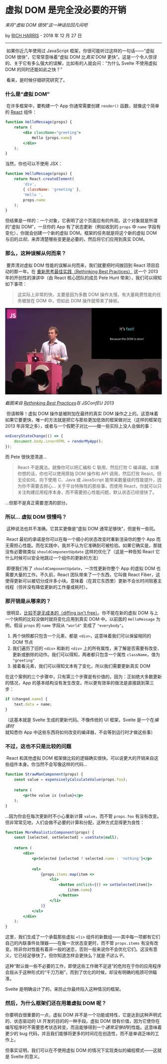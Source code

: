 # 虚拟 DOM 是完全没必要的开销

*来将“虚拟 DOM 很快”这一神话拉回凡间吧*

by [RICH HARRIS](https://twitter.com/Rich_Harris) - 2018 年 12 月 27 日

----

​		如果你近几年使用过 JavaScript 框架，你很可能听过这样的一句话——“虚拟 DOM 很快”，它常常意味着“虚拟 DOM 比*真实* DOM 更快”。这是一个令人惊讶的、关于它有多么强大的误解，比如有的人就会问：“为什么 Svelte 不使用虚拟 DOM 的同时还能如此之快？”

​		看来，是时候仔细研究研究了。

### 什么是“虚拟 DOM”

​		在许多框架中，要构建一个 App 你通常需要创建 `render()` 函数，就像这个简单的 [React](https://reactjs.org/) 组件：

```jsx
function HelloMessage(props) {
    return (
        <div className="greeting">
            Hello {props.name}
        </div>
    );
}
```

当然，你也可以不使用 JSX：

```jsx
function HelloMessage(props) {
    return React.createElement(
        'div',
        { className: 'greeting' },
        'Hello ',
        props.name
    );
}
```

​		但结果是一样的：一个对象，它表明了这个页面应有的外观。这个对象就是所谓的“虚拟 DOM”，一旦你的 App 有了状态更新（例如收到的 `props` 中 `name` 字段有变化），你就会创建一个新的虚拟 DOM。框架的任务就是将这个新的虚拟 DOM 与旧的*比较*，来弄清楚哪些变更是必要的，然后将它们应用到真实 DOM。

### 那么，这种误解从何而来？

​		要弄清对虚拟 DOM 性能的误解从何而来，我们就要把时间拨回到 React 项目启动的那一年。在 [重新思考最佳实践（Rethinking Best Practices）](https://www.youtube.com/watch?v=x7cQ3mrcKaY) 这一个 2013 年的开创性的演讲中（由 React 核心团队的成员 Pete Hunt 带来），我们可以得知如下事项：

> 这实际上非常的快，主要是因为多数 DOM 操作太慢。有大量耗费性能的任务被放在 DOM 中，但如此 DOM 操作就带来了掉帧。

![rethinking-best-practices.jpg](./rethinking-best-practices.jpg)

*截图来自 [Rethinking Best Practices](https://www.youtube.com/watch?v=x7cQ3mrcKaY)在 JSConfEU 2013*

​		但请稍等！虚拟 DOM 操作是被附加在最终的真实 DOM 操作之上的。这意味着如果它要更快，唯一的方法就是把它与那些更加低效的框架做对比（这样的框架在 2013 年非常之多），或者与一个假靶子对比——做一些实际上没人会做的事：

```js
onEveryStateChange(() => {
    document.body.innerHTML = renderMyApp();
});
```

而 Pete 很快澄清道…

> React 不是魔法。就像你可以把汇编和 C 联用，然后打败 C 编译器。如果你想的话，你也可以使用原始 DOM 操作和 API 调用，然后打败 React。但无论如何，向下使用 C、Java 或 JavaScript 能带来数量级的性能提升，因为你不需要去担心... 关于平台特殊性的那些事。而使用 React，你就可以只关注构建应用程序本身，而不需要担心性能问题，默认状态已经很快了。

…但那不是真正需要澄清的部分。

### 所以… 虚拟 DOM 很慢吗？

​		这种说法也并不准确。它其实更像是“虚拟 DOM 通常足够快”，但是有一些坑。

​		React 最初的承诺是你可以在每一个细小的状态改变时重新渲染你的整个 App 而无需担心性能。而在实践中，我并不认为它准确到可被检验。如果它确实是，那就没有必要做类似 `shouldComponentUpdate` 这样的优化了（这是一种告知 React 它什么时候可以安全地跳过一个组件的更新的方法）

​		即便我们有了 `shouldComponentUpdate`，一次性更新你整个 App 的虚拟 DOM 也需要大量的工作。不久前，React 团队带来了一个东西，它叫做 React Fiber，这使得更新可以被切分成许多小块。意味着（在其它东西里）更新不会长时间阻塞主线程（但并没有降低更新的工作量或耗时）。

### 那开销是从哪来的？

​		很明显，[比较不是无成本的（diffing isn't free）](https://twitter.com/pcwalton/status/1015694528857047040)。你不能在新的虚拟 DOM 与上一个快照的比较没做时就将变化应用到真实 DOM 中。以前面的 `HelloMessage` 为例，假设 `props` 的 `name` 字段从 `"world"` 变成了 `"everybody"`。

1. 两个快照都只包含一个元素，都是 `<div>`，这意味着我们可以保留相同的 DOM 节点
2. 我们遍历了旧的 `<div>` 和新的 `<div>` 上的所有属性，来了解是否需要有改变、更新或删除的动作。我们可以得知，两者都只包含一个属性 `className`，值为 `"greeting"`
3. 接着看元素，我们可以得知文本有了变化，所以我们需要更新真实 DOM

在这个案例的三个步骤中，只有第三个步骤是有价值的，因为：正如绝大多数更新的情况，App 的基本结构没有发生改变。所以更有效率的做法是直接跳到第三步：

```js
if (changed.name) {
    text.data = name;
}
```

（这基本就是 Svelte 生成的更新代码。不像传统的 UI 框架，Svelte 是一个在*编译时*就知悉你 App 中这些东西将如何改变的编译器，不会等到运行时才做这些事）

### 不过，这也不只是比较的问题

​		React 和其他虚拟 DOM 框架做比较的逻辑确实很快。可以说更大的开销来自这些组件本身。你当然不会写像这样的代码…

```jsx
function StrawManComponent(props) {
    const value = expensivelyCalculateValue(props.foo);

    return (
        <p>the value is {value}</p>
    );
}
```

…因为你会在每次更新时不小心重新计算 `value`，而不管 `props.foo` 有没有改变。但非常常见地，人们会做不必要的计算和分配，这种方式显得更为良性：

```jsx
function MoreRealisticComponent(props) {
    const [selected, setSelected] = useState(null);

    return (
        <div>
            <p>Selected {selected ? selected.name : 'nothing'}</p>

            <ul>
                {props.items.map(item =>
                    <li>
                        <button onClick={() => setSelected(item)}>
                            {item.name}
                        </button>
                    </li>
                )}
            </ul>
        </div>
    );
}
```

这里，我们生成了一个承载那些虚拟 `<li>` 组件的新数组——其中每一项都有它们自己的内联事件处理器——在每一次状态变更时，而不管 `props.items` 有没有改变。除非你对性能有着非一般的迷恋，否则一般来说你不会优化它们。这没有意义，它已经足够快了。但你知道怎样会更快么？就是*不这么干*。

这种“默认做一些不必要的工作，即使这些工作微不足道”的危险在于你的应用程序会屈从于这种形式的“千刀万剐”，而到了优化的时候，却没有明确的瓶颈可供瞄准。

Svelte 是明确设计了的，来防止你最终陷入这种情况的框架。

### 然后，为什么框架们还在用着虚拟 DOM 呢？

你要明白很重要的一点，虚拟 DOM 并不是一个功能或特性，它是达到这种声明式的、状态驱动的 UI 开发的目的的一种手段。虚拟 DOM 很有价值，因为它使你在编写程序时不需要思考状态转变，而且能够得到一个*通常足够好*的性能。这意味着更少的 bug 代码，并且我们能够将更多的时间花在创造性，而不是单调乏味的工作上。

但事实证明，我们可以在不使用虚拟 DOM 的情况下实现类似的编程模式——这就是 Svelte 的意义。

